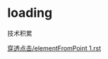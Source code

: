 # loading
技术积累

<a href="https://github.com/Tronside/loading/issues/1">穿透点击/elementFromPoint 1.rst</a>
